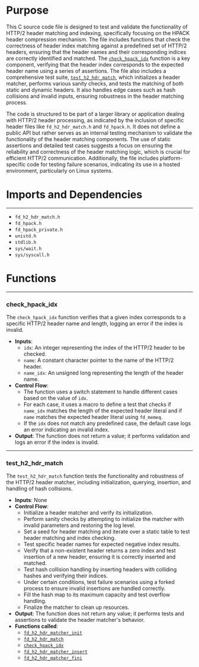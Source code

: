 # Purpose
This C source code file is designed to test and validate the functionality of HTTP/2 header matching and indexing, specifically focusing on the HPACK header compression mechanism. The file includes functions that check the correctness of header index matching against a predefined set of HTTP/2 headers, ensuring that the header names and their corresponding indices are correctly identified and matched. The [`check_hpack_idx`](#check_hpack_idx) function is a key component, verifying that the header index corresponds to the expected header name using a series of assertions. The file also includes a comprehensive test suite, [`test_h2_hdr_match`](#test_h2_hdr_match), which initializes a header matcher, performs various sanity checks, and tests the matching of both static and dynamic headers. It also handles edge cases such as hash collisions and invalid inputs, ensuring robustness in the header matching process.

The code is structured to be part of a larger library or application dealing with HTTP/2 header processing, as indicated by the inclusion of specific header files like `fd_h2_hdr_match.h` and `fd_hpack.h`. It does not define a public API but rather serves as an internal testing mechanism to validate the functionality of the header matching components. The use of static assertions and detailed test cases suggests a focus on ensuring the reliability and correctness of the header matching logic, which is crucial for efficient HTTP/2 communication. Additionally, the file includes platform-specific code for testing failure scenarios, indicating its use in a hosted environment, particularly on Linux systems.
# Imports and Dependencies

---
- `fd_h2_hdr_match.h`
- `fd_hpack.h`
- `fd_hpack_private.h`
- `unistd.h`
- `stdlib.h`
- `sys/wait.h`
- `sys/syscall.h`


# Functions

---
### check\_hpack\_idx<!-- {{#callable:check_hpack_idx}} -->
The `check_hpack_idx` function verifies that a given index corresponds to a specific HTTP/2 header name and length, logging an error if the index is invalid.
- **Inputs**:
    - `idx`: An integer representing the index of the HTTP/2 header to be checked.
    - `name`: A constant character pointer to the name of the HTTP/2 header.
    - `name_idx`: An unsigned long representing the length of the header name.
- **Control Flow**:
    - The function uses a switch statement to handle different cases based on the value of `idx`.
    - For each case, it uses a macro to define a test that checks if `name_idx` matches the length of the expected header literal and if `name` matches the expected header literal using `fd_memeq`.
    - If the `idx` does not match any predefined case, the default case logs an error indicating an invalid index.
- **Output**: The function does not return a value; it performs validation and logs an error if the index is invalid.


---
### test\_h2\_hdr\_match<!-- {{#callable:test_h2_hdr_match}} -->
The `test_h2_hdr_match` function tests the functionality and robustness of the HTTP/2 header matcher, including initialization, querying, insertion, and handling of hash collisions.
- **Inputs**: None
- **Control Flow**:
    - Initialize a header matcher and verify its initialization.
    - Perform sanity checks by attempting to initialize the matcher with invalid parameters and restoring the log level.
    - Set a seed for header matching and iterate over a static table to test header matching and index checking.
    - Test specific header names for expected negative index results.
    - Verify that a non-existent header returns a zero index and test insertion of a new header, ensuring it is correctly inserted and matched.
    - Test hash collision handling by inserting headers with colliding hashes and verifying their indices.
    - Under certain conditions, test failure scenarios using a forked process to ensure invalid insertions are handled correctly.
    - Fill the hash map to its maximum capacity and test overflow handling.
    - Finalize the matcher to clean up resources.
- **Output**: The function does not return any value; it performs tests and assertions to validate the header matcher's behavior.
- **Functions called**:
    - [`fd_h2_hdr_matcher_init`](fd_h2_hdr_match.c.driver.md#fd_h2_hdr_matcher_init)
    - [`fd_h2_hdr_match`](fd_h2_hdr_match.h.driver.md#fd_h2_hdr_match)
    - [`check_hpack_idx`](#check_hpack_idx)
    - [`fd_h2_hdr_matcher_insert`](fd_h2_hdr_match.c.driver.md#fd_h2_hdr_matcher_insert)
    - [`fd_h2_hdr_matcher_fini`](fd_h2_hdr_match.c.driver.md#fd_h2_hdr_matcher_fini)


